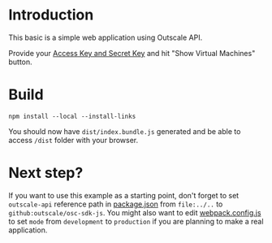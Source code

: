 # Introduction

This basic is a simple web application using Outscale API.

Provide your [Access Key and Secret Key](https://docs.outscale.com/en/userguide/Managing-Your-Access-Keys.html) and hit "Show Virtual Machines" button.


# Build

```
npm install --local --install-links
```

You should now have `dist/index.bundle.js` generated and be able to access `/dist` folder with your browser.

# Next step?

If you want to use this example as a starting point, don't forget to set `outscale-api` reference path in [package.json](package.json) from `file:../..` to `github:outscale/osc-sdk-js`.
You might also want to edit [webpack.config.js](webpack.config.js) to set `mode` from `development` to `production` if you are planning to make a real application.
